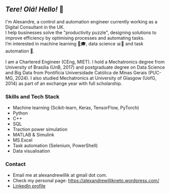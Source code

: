 

## _Tere! Olá! Hello!_ 👋

I'm Alexandre, a control and automation engineer currently working as a Digital Consultant in the UK. 
<br/>
I help businesses solve the "productivity puzzle", designing solutions to improve efficiency by optimising processes and automating tasks.
<br/>
I’m interested in machine learning 🤖🎓, data science 📊🔬 and task automation 🤖.
<br/><br/>
I am a Chartered Engineer (CEng, MIET). I hold a Mechatronics degree from University of Brasilia (UnB, 2017) and postgraduate degree on Data Science and Big Data from Pontifícia Universidade Católica de Minas Gerais (PUC-MG, 2024). I also studied Mechatronics at University of Glasgow (UofG, 2014) as part of an exchange year with full scholarship.

### Skills and Tech Stack

- Machine learning (Scikit-learn, Keras, TensorFlow, PyTorch)
- Python
- C++
- SQL
- Traction power simulation
- MATLAB & Simulink
- MS Excel
- Task automation (Selenium, PowerShell)
- Data visualisation

### Contact

- Email me at alexandrewillik at gmail dot com.
- Check my personal page: https://alexandrewillikneto.wordpress.com/
- [LinkedIn profile](https://www.linkedin.com/in/alexandre-willik-neto-411633122/)

